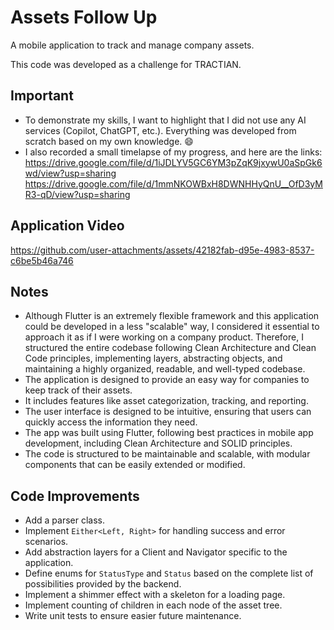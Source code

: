 # Assets Follow Up

A mobile application to track and manage company assets.

This code was developed as a challenge for TRACTIAN.

## Important

- To demonstrate my skills, I want to highlight that I did not use any AI services (Copilot, ChatGPT, etc.). Everything was developed from scratch based on my own knowledge. 😄
- I also recorded a small timelapse of my progress, and here are the links:
  https://drive.google.com/file/d/1iJDLYV5GC6YM3pZqK9jxywU0aSpGk6wd/view?usp=sharing
  https://drive.google.com/file/d/1mmNKOWBxH8DWNHHyQnU__OfD3yMR3-qD/view?usp=sharing

## Application Video

https://github.com/user-attachments/assets/42182fab-d95e-4983-8537-c6be5b46a746

## Notes

- Although Flutter is an extremely flexible framework and this application could be developed in a less "scalable" way, I considered it essential to approach it as if I were working on a company product. Therefore, I structured the entire codebase following Clean Architecture and Clean Code principles, implementing layers, abstracting objects, and maintaining a highly organized, readable, and well-typed codebase.
- The application is designed to provide an easy way for companies to keep track of their assets.
- It includes features like asset categorization, tracking, and reporting.
- The user interface is designed to be intuitive, ensuring that users can quickly access the information they need.
- The app was built using Flutter, following best practices in mobile app development, including Clean Architecture and SOLID principles.
- The code is structured to be maintainable and scalable, with modular components that can be easily extended or modified.

## Code Improvements

- Add a parser class.
- Implement `Either<Left, Right>` for handling success and error scenarios.
- Add abstraction layers for a Client and Navigator specific to the application.
- Define enums for `StatusType` and `Status` based on the complete list of possibilities provided by the backend.
- Implement a shimmer effect with a skeleton for a loading page.
- Implement counting of children in each node of the asset tree.
- Write unit tests to ensure easier future maintenance.
